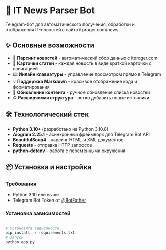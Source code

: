 # 🤖 IT News Parser Bot

Telegram-бот для автоматического получения, обработки и отображения IT-новостей с сайта itproger.com/news.

## ✨ Основные возможности

- 📰 **Парсинг новостей** - автоматический сбор данных с itproger.com
- 💬 **Карточки статей** - каждая новость в виде краткой карточки с навигацией
- ⌨️ **Инлайн клавиатуры** - управление просмотром прямо в Telegram
- 💡 **Поддержка Markdown** - красивое отображение кода и форматирования
- 🔄 **Обновление контента** - ручное обновление списка новостей
- ⚙️ **Расширяемая структура** - легко добавить новые источники

## 🛠 Технологический стек

- **Python 3.10+** (разработано на Python 3.10.8)
- **Aiogram 2.25.1** - асинхронный фреймворк для Telegram Bot API
- **BeautifulSoup4** - парсинг HTML и XML документов
- **Requests** - отправка HTTP запросов
- **python-dotenv** - работа с переменными окружения

## 📦 Установка и настройка

### Требования
- Python 3.10 или выше
- Telegram Bot Token от [@BotFather](https://t.me/BotFather)

### Установка зависимостей

```bash

# Установите зависимости
pip install -r requirements.txt
# Запуск
python app.py

